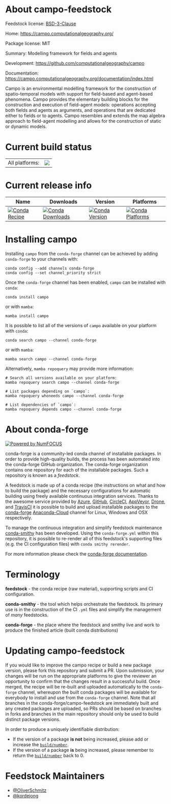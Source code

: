 About campo-feedstock
=====================

Feedstock license: [BSD-3-Clause](https://github.com/conda-forge/campo-feedstock/blob/main/LICENSE.txt)

Home: https://campo.computationalgeography.org/

Package license: MIT

Summary: Modelling framework for fields and agents

Development: https://github.com/computationalgeography/campo

Documentation: https://campo.computationalgeography.org/documentation/index.html

Campo is an environmental modelling framework for the construction of
spatio-temporal models with support for field-based and agent-based
phenomena. Campo provides the elementary building blocks for the
construction and execution of field-agent models: operations accepting
both fields and agents as arguments, and operations that are dedicated
either to fields or to agents. Campo resembles and extends the map algebra
approach to field-agent modelling and allows for the construction of static
or dynamic models.


Current build status
====================


<table><tr><td>All platforms:</td>
    <td>
      <a href="https://dev.azure.com/conda-forge/feedstock-builds/_build/latest?definitionId=12894&branchName=main">
        <img src="https://dev.azure.com/conda-forge/feedstock-builds/_apis/build/status/campo-feedstock?branchName=main">
      </a>
    </td>
  </tr>
</table>

Current release info
====================

| Name | Downloads | Version | Platforms |
| --- | --- | --- | --- |
| [![Conda Recipe](https://img.shields.io/badge/recipe-campo-green.svg)](https://anaconda.org/conda-forge/campo) | [![Conda Downloads](https://img.shields.io/conda/dn/conda-forge/campo.svg)](https://anaconda.org/conda-forge/campo) | [![Conda Version](https://img.shields.io/conda/vn/conda-forge/campo.svg)](https://anaconda.org/conda-forge/campo) | [![Conda Platforms](https://img.shields.io/conda/pn/conda-forge/campo.svg)](https://anaconda.org/conda-forge/campo) |

Installing campo
================

Installing `campo` from the `conda-forge` channel can be achieved by adding `conda-forge` to your channels with:

```
conda config --add channels conda-forge
conda config --set channel_priority strict
```

Once the `conda-forge` channel has been enabled, `campo` can be installed with `conda`:

```
conda install campo
```

or with `mamba`:

```
mamba install campo
```

It is possible to list all of the versions of `campo` available on your platform with `conda`:

```
conda search campo --channel conda-forge
```

or with `mamba`:

```
mamba search campo --channel conda-forge
```

Alternatively, `mamba repoquery` may provide more information:

```
# Search all versions available on your platform:
mamba repoquery search campo --channel conda-forge

# List packages depending on `campo`:
mamba repoquery whoneeds campo --channel conda-forge

# List dependencies of `campo`:
mamba repoquery depends campo --channel conda-forge
```


About conda-forge
=================

[![Powered by
NumFOCUS](https://img.shields.io/badge/powered%20by-NumFOCUS-orange.svg?style=flat&colorA=E1523D&colorB=007D8A)](https://numfocus.org)

conda-forge is a community-led conda channel of installable packages.
In order to provide high-quality builds, the process has been automated into the
conda-forge GitHub organization. The conda-forge organization contains one repository
for each of the installable packages. Such a repository is known as a *feedstock*.

A feedstock is made up of a conda recipe (the instructions on what and how to build
the package) and the necessary configurations for automatic building using freely
available continuous integration services. Thanks to the awesome service provided by
[Azure](https://azure.microsoft.com/en-us/services/devops/), [GitHub](https://github.com/),
[CircleCI](https://circleci.com/), [AppVeyor](https://www.appveyor.com/),
[Drone](https://cloud.drone.io/welcome), and [TravisCI](https://travis-ci.com/)
it is possible to build and upload installable packages to the
[conda-forge](https://anaconda.org/conda-forge) [Anaconda-Cloud](https://anaconda.org/)
channel for Linux, Windows and OSX respectively.

To manage the continuous integration and simplify feedstock maintenance
[conda-smithy](https://github.com/conda-forge/conda-smithy) has been developed.
Using the ``conda-forge.yml`` within this repository, it is possible to re-render all of
this feedstock's supporting files (e.g. the CI configuration files) with ``conda smithy rerender``.

For more information please check the [conda-forge documentation](https://conda-forge.org/docs/).

Terminology
===========

**feedstock** - the conda recipe (raw material), supporting scripts and CI configuration.

**conda-smithy** - the tool which helps orchestrate the feedstock.
                   Its primary use is in the construction of the CI ``.yml`` files
                   and simplify the management of *many* feedstocks.

**conda-forge** - the place where the feedstock and smithy live and work to
                  produce the finished article (built conda distributions)


Updating campo-feedstock
========================

If you would like to improve the campo recipe or build a new
package version, please fork this repository and submit a PR. Upon submission,
your changes will be run on the appropriate platforms to give the reviewer an
opportunity to confirm that the changes result in a successful build. Once
merged, the recipe will be re-built and uploaded automatically to the
`conda-forge` channel, whereupon the built conda packages will be available for
everybody to install and use from the `conda-forge` channel.
Note that all branches in the conda-forge/campo-feedstock are
immediately built and any created packages are uploaded, so PRs should be based
on branches in forks and branches in the main repository should only be used to
build distinct package versions.

In order to produce a uniquely identifiable distribution:
 * If the version of a package **is not** being increased, please add or increase
   the [``build/number``](https://docs.conda.io/projects/conda-build/en/latest/resources/define-metadata.html#build-number-and-string).
 * If the version of a package **is** being increased, please remember to return
   the [``build/number``](https://docs.conda.io/projects/conda-build/en/latest/resources/define-metadata.html#build-number-and-string)
   back to 0.

Feedstock Maintainers
=====================

* [@OliverSchmitz](https://github.com/OliverSchmitz/)
* [@kordejong](https://github.com/kordejong/)

